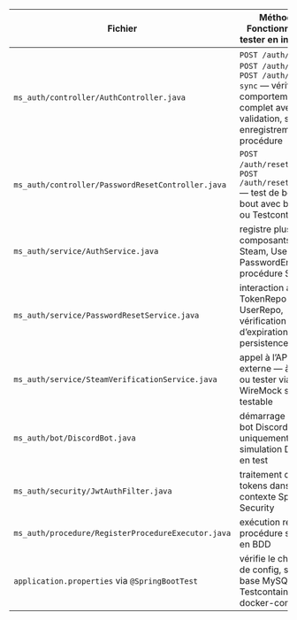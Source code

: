| Fichier | Méthodes / Fonctionnalités à tester en intégration |
|---------|-----------------------------------------------------|
| `ms_auth/controller/AuthController.java` | `POST /auth/register`, `POST /auth/login`, `POST /auth/discord-sync` — vérifie le comportement REST complet avec validation, sécurité, enregistrement via procédure |
| `ms_auth/controller/PasswordResetController.java` | `POST /auth/reset/request`, `POST /auth/reset/confirm` — test de bout-en-bout avec base H2 ou Testcontainers |
| `ms_auth/service/AuthService.java` | registre plusieurs composants : JWT, Steam, UserRepo, PasswordEncoder, procédure SQL |
| `ms_auth/service/PasswordResetService.java` | interaction avec TokenRepo et UserRepo, vérification d’expiration, persistences en BDD |
| `ms_auth/service/SteamVerificationService.java` | appel à l’API Steam externe — à mocker ou tester via WireMock si API testable |
| `ms_auth/bot/DiscordBot.java` | démarrage / arrêt du bot Discord — uniquement si simulation Discord en test |
| `ms_auth/security/JwtAuthFilter.java` | traitement des tokens dans le contexte Spring Security |
| `ms_auth/procedure/RegisterProcedureExecutor.java` | exécution réelle de la procédure stockée en BDD |
| `application.properties` via `@SpringBootTest` | vérifie le chargement de config, sécurité, base MySQL (via Testcontainers ou docker-compose) |
